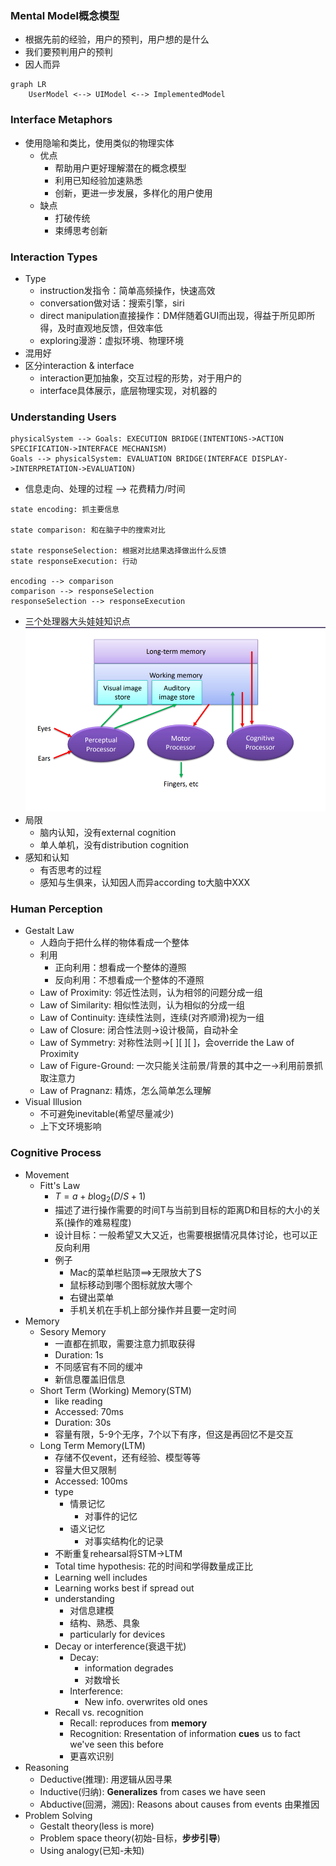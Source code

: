 ### Mental Model概念模型
- 根据先前的经验，用户的预判，用户想的是什么
- 我们要预判用户的预判
- 因人而异
```mermaid
graph LR
    UserModel <--> UIModel <--> ImplementedModel
```
### Interface Metaphors
- 使用隐喻和类比，使用类似的物理实体
  - 优点
    - 帮助用户更好理解潜在的概念模型
    - 利用已知经验加速熟悉
    - 创新，更进一步发展，多样化的用户使用
  - 缺点
    - 打破传统
    - 束缚思考创新
### Interaction Types
- Type
  - instruction发指令：简单高频操作，快速高效
  - conversation做对话：搜索引擎，siri
  - direct manipulation直接操作：DM伴随着GUI而出现，得益于所见即所得，及时直观地反馈，但效率低
  - exploring漫游：虚拟环境、物理环境
- 混用好
- 区分interaction & interface
  - interaction更加抽象，交互过程的形势，对于用户的
  - interface具体展示，底层物理实现，对机器的
  
### Understanding Users
```puml
physicalSystem --> Goals: EXECUTION BRIDGE(INTENTIONS->ACTION SPECIFICATION->INTERFACE MECHANISM)
Goals --> physicalSystem: EVALUATION BRIDGE(INTERFACE DISPLAY->INTERPRETATION->EVALUATION)
```
- 信息走向、处理的过程 --> 花费精力/时间
```puml
state encoding: 抓主要信息

state comparison: 和在脑子中的搜索对比

state responseSelection: 根据对比结果选择做出什么反馈
state responseExecution: 行动

encoding --> comparison
comparison --> responseSelection
responseSelection --> responseExecution
```
- 三个处理器大头娃娃知识点
![](./ref/ch2_1.png)
- 局限
  - 脑内认知，没有external cognition
  - 单人单机，没有distribution cognition
- 感知和认知
  - 有否思考的过程
  - 感知与生俱来，认知因人而异according to大脑中XXX
### Human Perception
- Gestalt Law
  - 人趋向于把什么样的物体看成一个整体
  - 利用
    - 正向利用：想看成一个整体的遵照
    - 反向利用：不想看成一个整体的不遵照
  - Law of Proximity: 邻近性法则，认为相邻的问题分成一组
  - Law of Similarity: 相似性法则，认为相似的分成一组
  - Law of Continuity: 连续性法则，连续(对齐顺滑)视为一组
  - Law of Closure: 闭合性法则->设计极简，自动补全
  - Law of Symmetry: 对称性法则->[ ][ ][ ]，会override the Law of Proximity
  - Law of Figure-Ground: 一次只能关注前景/背景的其中之一->利用前景抓取注意力
  - Law of Pragnanz: 精炼，怎么简单怎么理解
- Visual Illusion
  - 不可避免inevitable(希望尽量减少)
  - 上下文环境影响
### Cognitive Process
- Movement
  - Fitt's Law
    - $T = a + b\log_{2}{(D / S + 1)}$
    - 描述了进行操作需要的时间T与当前到目标的距离D和目标的大小的关系(操作的难易程度)
    - 设计目标：一般希望又大又近，也需要根据情况具体讨论，也可以正反向利用
    - 例子
      - Mac的菜单栏贴顶==>无限放大了S
      - 鼠标移动到哪个图标就放大哪个
      - 右键出菜单
      - 手机关机在手机上部分操作并且要一定时间
- Memory
  - Sesory Memory
    - 一直都在抓取，需要注意力抓取获得
    - Duration: 1s
    - 不同感官有不同的缓冲
    - 新信息覆盖旧信息
  - Short Term (Working) Memory(STM)
    - like reading
    - Accessed: 70ms
    - Duration: 30s
    - 容量有限，5-9个无序，7个以下有序，但这是再回忆不是交互
  - Long Term Memory(LTM)
    - 存储不仅event，还有经验、模型等等
    - 容量大但又限制
    - Accessed: 100ms
    - type
      - 情景记忆
        - 对事件的记忆
      - 语义记忆
        - 对事实结构化的记录
    - 不断重复rehearsal将STM->LTM
    - Total time hypothesis: 花的时间和学得数量成正比
    - Learning well includes 
    - Learning works best if spread out
    - understanding
      - 对信息建模
      - 结构、熟悉、具象
      - particularly for devices
    - Decay or interference(衰退干扰) 
      - Decay:
        - information degrades
        - 对数增长
      - Interference:
        - New info. overwrites old ones
    - Recall vs. recognition
      - Recall: reproduces from **memory**
      - Recognition: Rresentation of information **cues** us to fact we've seen this before
      - 更喜欢识别
- Reasoning
  - Deductive(推理): 用逻辑从因寻果
  - Inductive(归纳): **Generalizes** from cases we have seen
  - Abductive(回溯，溯因): Reasons about causes from events 由果推因
- Problem Solving
  - Gestalt theory(less is more)
  - Problem space theory(初始-目标，**步步引导**)
  - Using analogy(已知-未知)